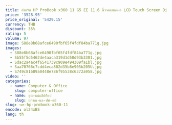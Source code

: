 ```yaml
---
title: สําหรับ HP ProBook x360 11 G5 EE 11.6 นิ้วจอแสดงผล LCD Touch Screen Digitizer Assembly HD WXGA 1366x768
price: '3528.95'
price_original: '5429.15'
currency: THB
discount: 35%
rating: 5
volume: 97
image: S88e8b68afce6490fbf65f4fdf84ba771g.jpg
images:
  - S88e8b68afce6490fbf65f4fdf84ba771g.jpg
  - Sb55f5d5462de4aaca319d1d50d93b3301.jpg
  - Sdac2a4ac4f6541739c909e494309fa1bl.jpg
  - Saa70766c7cdd4eca802d35b8e905b205U.jpg
  - S749c81689a0448e786f95538c6372a958.jpg
video: ''
categories:
  - name: Computer & Office
    slug: computer-office
  - name: อุปกรณ์แล็ปท็อป
    slug: ปกรณ-แล-ปท-อป
slug: าหร-hp-probook-x360-11
encode: ol24xBS
lang: th
---
```

  
